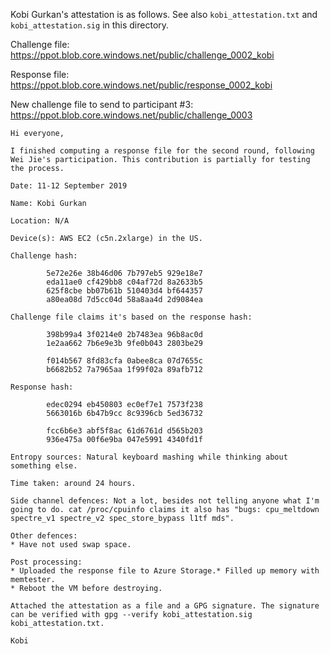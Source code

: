 Kobi Gurkan's attestation is as follows. See also `kobi_attestation.txt` and
`kobi_attestation.sig` in this directory.

Challenge file: https://ppot.blob.core.windows.net/public/challenge_0002_kobi

Response file: https://ppot.blob.core.windows.net/public/response_0002_kobi

New challenge file to send to participant #3: https://ppot.blob.core.windows.net/public/challenge_0003

```
Hi everyone,

I finished computing a response file for the second round, following Wei Jie's participation. This contribution is partially for testing the process.

Date: 11-12 September 2019

Name: Kobi Gurkan

Location: N/A

Device(s): AWS EC2 (c5n.2xlarge) in the US.

Challenge hash:

        5e72e26e 38b46d06 7b797eb5 929e18e7
        eda11ae0 cf429bb8 c04af72d 8a2633b5
        625f8cbe bb07b61b 510403d4 bf644357
        a80ea08d 7d5cc04d 58a8aa4d 2d9084ea

Challenge file claims it's based on the response hash:

        398b99a4 3f0214e0 2b7483ea 96b8ac0d
        1e2aa662 7b6e9e3b 9fe0b043 2803be29                              
        f014b567 8fd83cfa 0abee8ca 07d7655c
        b6682b52 7a7965aa 1f99f02a 89afb712 

Response hash:

        edec0294 eb450803 ec0ef7e1 7573f238  
        5663016b 6b47b9cc 8c9396cb 5ed36732                            
        fcc6b6e3 abf5f8ac 61d6761d d565b203
        936e475a 00f6e9ba 047e5991 4340fd1f

Entropy sources: Natural keyboard mashing while thinking about something else.

Time taken: around 24 hours.

Side channel defences: Not a lot, besides not telling anyone what I'm going to do. cat /proc/cpuinfo claims it also has "bugs: cpu_meltdown spectre_v1 spectre_v2 spec_store_bypass l1tf mds".

Other defences:
* Have not used swap space.

Post processing:
* Uploaded the response file to Azure Storage.* Filled up memory with memtester.
* Reboot the VM before destroying.

Attached the attestation as a file and a GPG signature. The signature can be verified with gpg --verify kobi_attestation.sig kobi_attestation.txt.

Kobi
```
